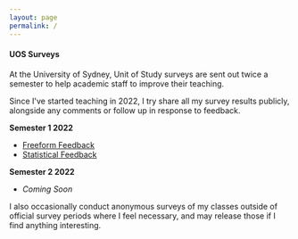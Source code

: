 ```yaml
---
layout: page
permalink: /
---
```

<meta name='robots' content='noindex,nofollow' />

#### UOS Surveys

At the University of Sydney, Unit of Study surveys are sent out twice a semester to help academic staff to improve their teaching.

Since I've started teaching in 2022, I try share all my survey results publicly, alongside any comments or follow up in response to feedback.

**Semester 1 2022**
- [Freeform Feedback](/surveys/S1_Freeform.pdf)
- [Statistical Feedback](/surveys/S1_Ratings.pdf)

**Semester 2 2022**
- *Coming Soon*

I also occasionally conduct anonymous surveys of my classes outside of official survey periods where I feel necessary, and may release those if I find anything interesting. 

